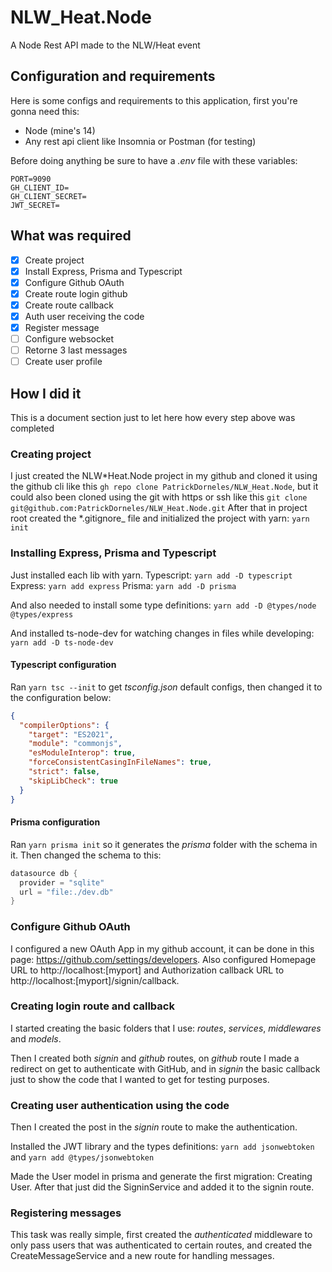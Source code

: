 # NLW_Heat.Node

A Node Rest API made to the NLW/Heat event

## Configuration and requirements

Here is some configs and requirements to this application, first you're gonna need this:

- Node (mine's 14)
- Any rest api client like Insomnia or Postman (for testing)

Before doing anything be sure to have a _.env_ file with these variables:

```
PORT=9090
GH_CLIENT_ID=
GH_CLIENT_SECRET=
JWT_SECRET=
```

## What was required

- [x] Create project
- [x] Install Express, Prisma and Typescript
- [x] Configure Github OAuth
- [x] Create route login github
- [x] Create route callback
- [x] Auth user receiving the code
- [x] Register message
- [ ] Configure websocket
- [ ] Retorne 3 last messages
- [ ] Create user profile

## How I did it

This is a document section just to let here how every step above was completed

### Creating project

I just created the NLW*Heat.Node project in my github and cloned it using the github cli like this `gh repo clone PatrickDorneles/NLW_Heat.Node`, but it could also been cloned using the git with https or ssh like this `git clone git@github.com:PatrickDorneles/NLW_Heat.Node.git`
After that in project root created the *.gitignore\_ file and initialized the project with yarn: `yarn init`

### Installing Express, Prisma and Typescript

Just installed each lib with yarn.
Typescript: `yarn add -D typescript`
Express: `yarn add express`
Prisma: `yarn add -D prisma`

And also needed to install some type definitions:
`yarn add -D @types/node @types/express`

And installed ts-node-dev for watching changes in files while developing:
`yarn add -D ts-node-dev`

#### Typescript configuration

Ran `yarn tsc --init` to get _tsconfig.json_ default configs, then changed it to the configuration below:

```json
{
  "compilerOptions": {
    "target": "ES2021",
    "module": "commonjs",
    "esModuleInterop": true,
    "forceConsistentCasingInFileNames": true,
    "strict": false,
    "skipLibCheck": true
  }
}
```

#### Prisma configuration

Ran `yarn prisma init` so it generates the _prisma_ folder with the schema in it.
Then changed the schema to this:

```s
datasource db {
  provider = "sqlite"
  url = "file:./dev.db"
}
```

### Configure Github OAuth

I configured a new OAuth App in my github account, it can be done in this page: https://github.com/settings/developers.
Also configured Homepage URL to http://localhost:[myport] and Authorization callback URL to http://localhost:[myport]/signin/callback.

### Creating login route and callback

I started creating the basic folders that I use: _routes_, _services_, _middlewares_ and _models_.

Then I created both _signin_ and _github_ routes, on _github_ route I made a redirect on get to authenticate with GitHub, and in _signin_ the basic callback just to show the code that I wanted to get for testing purposes.

### Creating user authentication using the code

Then I created the post in the _signin_ route to make the authentication.

Installed the JWT library and the types definitions:
`yarn add jsonwebtoken` and `yarn add @types/jsonwebtoken`

Made the User model in prisma and generate the first migration: Creating User. After that just did the SigninService and added it to the signin route.

### Registering messages

This task was really simple, first created the _authenticated_ middleware to only pass users that was authenticated to certain routes, and created the CreateMessageService and a new route for handling messages.

